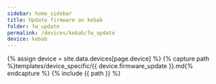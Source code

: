 ```yaml
---
sidebar: home_sidebar
title: Update firmware on kebab
folder: fw_update
permalink: /devices/kebab/fw_update
device: kebab
---
```

{% assign device = site.data.devices[page.device] %}
{% capture path %}templates/device_specific/{{ device.firmware_update }}.md{% endcapture %}
{% include {{ path }} %}
